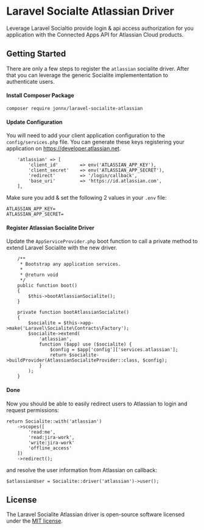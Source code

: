 # Laravel Socialte Atlassian Driver

Leverage Laravel Socialtio provide login & api access authorization for you application with the Connected Apps API for Atlassian Cloud products. 

## Getting Started

There are only a few steps to register the ```atlassian``` socialite driver. After that you can leverage the generic Socialite implemententation to authenticate users.

#### Install Composer Package
```
composer require jonnx/laravel-socialite-atlassian
```

#### Update Configuration
You will need to add your client application configuration to the `config/services.php` file. You can generate these keys registering
your application on https://developer.atlassian.net.

```
    'atlassian' => [
        'client_id'        => env('ATLASSIAN_APP_KEY'),
        'client_secret'    => env('ATLASSIAN_APP_SECRET'),
        'redirect'         => '/login/callback',
        'base_uri'         => 'https://id.atlassian.com',
    ],
```

Make sure you add & set the following 2 values in your ```.env``` file:
```
ATLASSIAN_APP_KEY=
ATLASSIAN_APP_SECRET=
```

#### Register Atlassian Socialite Driver
Update the ```AppServiceProvider.php``` boot function to call a private method to extend Laravel Socialite with the new driver.

```
    /**
     * Bootstrap any application services.
     *
     * @return void
     */
    public function boot()
    {
        $this->bootAtlassianSocialite();
    }

    private function bootAtlassianSocialite()
    {
        $socialite = $this->app->make('Laravel\Socialite\Contracts\Factory');
        $socialite->extend(
            'atlassian',
            function ($app) use ($socialite) {
                $config = $app['config']['services.atlassian'];
                return $socialite->buildProvider(AtlassianSocialiteProvider::class, $config);
            }
        );
    }
```

#### Done
Now you should be able to easily redirect users to Atlassian to login and request permissions:

```
return Socialite::with('atlassian')
    ->scopes([
        'read:me', 
        'read:jira-work', 
        'write:jira-work' 
        'offline_access'
    ])
    ->redirect();
```

and resolve the user information from Atlassian on callback:

```
$atlassianUser = Socialite::driver('atlassian')->user();
```

## License

The Laravel Socialite Atlassian driver is open-source software licensed under the [MIT license](https://opensource.org/licenses/MIT).